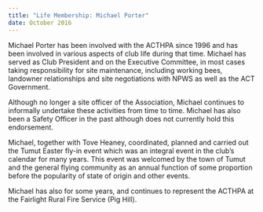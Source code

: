 ```yaml
---
title: "Life Membership: Michael Porter"
date: October 2016
---
```

Michael Porter has been involved with the ACTHPA since 1996 and has been involved in various aspects of club life during that time.
Michael has served as Club President and on the Executive Committee, in most cases taking responsibility for site maintenance, including working bees, landowner relationships and site negotiations with NPWS as well as the ACT Government.

Although no longer a site officer of the Association, Michael continues to informally undertake these activities from time to time.
Michael has also been a Safety Officer in the past although does not currently hold this endorsement.

Michael, together with Tove Heaney, coordinated, planned and carried out the Tumut Easter fly-in event which was an integral event in the club’s calendar for many years.
This event was welcomed by the town of Tumut and the general flying community as an annual function of some proportion before the popularity of state of origin and other events.

Michael has also for some years, and continues to represent the ACTHPA at the Fairlight Rural Fire Service (Pig Hill).
